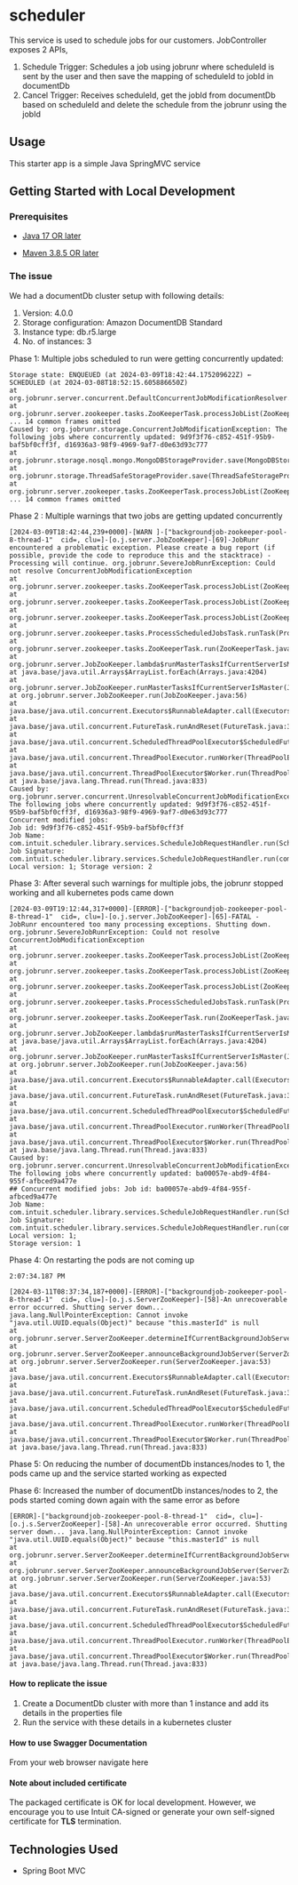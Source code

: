 # scheduler

This service is used to schedule jobs for our customers. 
JobController exposes 2 APIs, 
1. Schedule Trigger: Schedules a job using jobrunr where scheduleId is sent by the user and then save the mapping of scheduleId to jobId in documentDb
2. Cancel Trigger: Receives scheduleId, get the jobId from documentDb based on scheduleId and delete the schedule from the jobrunr using the jobId

## Usage

This starter app is a simple Java SpringMVC service

[//]: # (local development) 

## Getting Started with Local Development

### Prerequisites
* [Java 17 OR later](https://www.oracle.com/java/technologies/javase/jdk17-archive-downloads.html)

* [Maven 3.8.5 OR later](https://maven.apache.org/download.cgi)

### The issue

We had a documentDb cluster setup with following details:
1. Version: 4.0.0
2. Storage configuration: Amazon DocumentDB Standard
3. Instance type: db.r5.large
4. No. of instances: 3

Phase 1: Multiple jobs scheduled to run were getting concurrently updated:

```
Storage state: ENQUEUED (at 2024-03-09T18:42:44.175209622Z) ← SCHEDULED (at 2024-03-08T18:52:15.605886650Z)
at org.jobrunr.server.concurrent.DefaultConcurrentJobModificationResolver.resolve(DefaultConcurrentJobModificationResolver.java:50)
at org.jobrunr.server.zookeeper.tasks.ZooKeeperTask.processJobList(ZooKeeperTask.java:79)
... 14 common frames omitted
Caused by: org.jobrunr.storage.ConcurrentJobModificationException: The following jobs where concurrently updated: 9d9f3f76-c852-451f-95b9-baf5bf0cff3f, d16936a3-98f9-4969-9af7-d0e63d93c777
at org.jobrunr.storage.nosql.mongo.MongoDBStorageProvider.save(MongoDBStorageProvider.java:291)
at org.jobrunr.storage.ThreadSafeStorageProvider.save(ThreadSafeStorageProvider.java:112)
at org.jobrunr.server.zookeeper.tasks.ZooKeeperTask.processJobList(ZooKeeperTask.java:75)
... 14 common frames omitted
```

Phase 2 : Multiple warnings that two jobs are getting updated concurrently
```
[2024-03-09T18:42:44,239+0000]-[WARN ]-["backgroundjob-zookeeper-pool-8-thread-1"  cid=, clu=]-[o.j.server.JobZooKeeper]-[69]-JobRunr encountered a problematic exception. Please create a bug report (if possible, provide the code to reproduce this and the stacktrace) - Processing will continue. org.jobrunr.SevereJobRunrException: Could not resolve ConcurrentJobModificationException
at org.jobrunr.server.zookeeper.tasks.ZooKeeperTask.processJobList(ZooKeeperTask.java:81)
at org.jobrunr.server.zookeeper.tasks.ZooKeeperTask.processJobList(ZooKeeperTask.java:67)
at org.jobrunr.server.zookeeper.tasks.ZooKeeperTask.processJobList(ZooKeeperTask.java:59)
at org.jobrunr.server.zookeeper.tasks.ProcessScheduledJobsTask.runTask(ProcessScheduledJobsTask.java:26)
at org.jobrunr.server.zookeeper.tasks.ZooKeeperTask.run(ZooKeeperTask.java:47)
at org.jobrunr.server.JobZooKeeper.lambda$runMasterTasksIfCurrentServerIsMaster$0(JobZooKeeper.java:80)
at java.base/java.util.Arrays$ArrayList.forEach(Arrays.java:4204)
at org.jobrunr.server.JobZooKeeper.runMasterTasksIfCurrentServerIsMaster(JobZooKeeper.java:80)
at org.jobrunr.server.JobZooKeeper.run(JobZooKeeper.java:56)
at java.base/java.util.concurrent.Executors$RunnableAdapter.call(Executors.java:539)
at java.base/java.util.concurrent.FutureTask.runAndReset(FutureTask.java:305)
at java.base/java.util.concurrent.ScheduledThreadPoolExecutor$ScheduledFutureTask.run(ScheduledThreadPoolExecutor.java:305)
at java.base/java.util.concurrent.ThreadPoolExecutor.runWorker(ThreadPoolExecutor.java:1136)
at java.base/java.util.concurrent.ThreadPoolExecutor$Worker.run(ThreadPoolExecutor.java:635)
at java.base/java.lang.Thread.run(Thread.java:833)
Caused by: org.jobrunr.server.concurrent.UnresolvableConcurrentJobModificationException: The following jobs where concurrently updated: 9d9f3f76-c852-451f-95b9-baf5bf0cff3f, d16936a3-98f9-4969-9af7-d0e63d93c777
Concurrent modified jobs:
Job id: 9d9f3f76-c852-451f-95b9-baf5bf0cff3f
Job Name: com.intuit.scheduler.library.services.ScheduleJobRequestHandler.run(ScheduleTriggerRequest())
Job Signature: com.intuit.scheduler.library.services.ScheduleJobRequestHandler.run(com.intuit.scheduler.library.entities.ScheduleTriggerRequest)
Local version: 1; Storage version: 2
```
Phase 3: After several such warnings for multiple jobs, the jobrunr stopped working and all kubernetes pods came down
```
[2024-03-09T19:12:44,317+0000]-[ERROR]-["backgroundjob-zookeeper-pool-8-thread-1"  cid=, clu=]-[o.j.server.JobZooKeeper]-[65]-FATAL - JobRunr encountered too many processing exceptions. Shutting down.
org.jobrunr.SevereJobRunrException: Could not resolve ConcurrentJobModificationException 	
at org.jobrunr.server.zookeeper.tasks.ZooKeeperTask.processJobList(ZooKeeperTask.java:81) 	
at org.jobrunr.server.zookeeper.tasks.ZooKeeperTask.processJobList(ZooKeeperTask.java:67) 	
at org.jobrunr.server.zookeeper.tasks.ZooKeeperTask.processJobList(ZooKeeperTask.java:59) 	
at org.jobrunr.server.zookeeper.tasks.ProcessScheduledJobsTask.runTask(ProcessScheduledJobsTask.java:26) 	
at org.jobrunr.server.zookeeper.tasks.ZooKeeperTask.run(ZooKeeperTask.java:47) 	
at org.jobrunr.server.JobZooKeeper.lambda$runMasterTasksIfCurrentServerIsMaster$0(JobZooKeeper.java:80) 	
at java.base/java.util.Arrays$ArrayList.forEach(Arrays.java:4204) 	
at org.jobrunr.server.JobZooKeeper.runMasterTasksIfCurrentServerIsMaster(JobZooKeeper.java:80) 	
at org.jobrunr.server.JobZooKeeper.run(JobZooKeeper.java:56) 	
at java.base/java.util.concurrent.Executors$RunnableAdapter.call(Executors.java:539) 	
at java.base/java.util.concurrent.FutureTask.runAndReset(FutureTask.java:305) 	
at java.base/java.util.concurrent.ScheduledThreadPoolExecutor$ScheduledFutureTask.run(ScheduledThreadPoolExecutor.java:305) 	
at java.base/java.util.concurrent.ThreadPoolExecutor.runWorker(ThreadPoolExecutor.java:1136) 	
at java.base/java.util.concurrent.ThreadPoolExecutor$Worker.run(ThreadPoolExecutor.java:635) 	
at java.base/java.lang.Thread.run(Thread.java:833)
Caused by: org.jobrunr.server.concurrent.UnresolvableConcurrentJobModificationException: The following jobs where concurrently updated: ba00057e-abd9-4f84-955f-afbced9a477e
## Concurrent modified jobs: Job id: ba00057e-abd9-4f84-955f-afbced9a477e
Job Name: com.intuit.scheduler.library.services.ScheduleJobRequestHandler.run(ScheduleTriggerRequest()) 	
Job Signature: com.intuit.scheduler.library.services.ScheduleJobRequestHandler.run(com.intuit.scheduler.library.entities.ScheduleTriggerRequest) 	
Local version: 1;
Storage version: 1
```
Phase 4: On restarting the pods are not coming up
```
2:07:34.187 PM

[2024-03-11T08:37:34,187+0000]-[ERROR]-["backgroundjob-zookeeper-pool-8-thread-1"  cid=, clu=]-[o.j.s.ServerZooKeeper]-[58]-An unrecoverable error occurred. Shutting server down... java.lang.NullPointerException: Cannot invoke "java.util.UUID.equals(Object)" because "this.masterId" is null
at org.jobrunr.server.ServerZooKeeper.determineIfCurrentBackgroundJobServerIsMaster(ServerZooKeeper.java:123)
at org.jobrunr.server.ServerZooKeeper.announceBackgroundJobServer(ServerZooKeeper.java:77)
at org.jobrunr.server.ServerZooKeeper.run(ServerZooKeeper.java:53)
at java.base/java.util.concurrent.Executors$RunnableAdapter.call(Executors.java:539)
at java.base/java.util.concurrent.FutureTask.runAndReset(FutureTask.java:305)
at java.base/java.util.concurrent.ScheduledThreadPoolExecutor$ScheduledFutureTask.run(ScheduledThreadPoolExecutor.java:305)
at java.base/java.util.concurrent.ThreadPoolExecutor.runWorker(ThreadPoolExecutor.java:1136)
at java.base/java.util.concurrent.ThreadPoolExecutor$Worker.run(ThreadPoolExecutor.java:635)
at java.base/java.lang.Thread.run(Thread.java:833)
```
Phase 5: On reducing the number of documentDb instances/nodes to 1, the pods came up and the service started working as expected

Phase 6: Increased the number of documentDb instances/nodes to 2, the pods started coming down again with the same error as before
```
[ERROR]-["backgroundjob-zookeeper-pool-8-thread-1"  cid=, clu=]-[o.j.s.ServerZooKeeper]-[58]-An unrecoverable error occurred. Shutting server down... java.lang.NullPointerException: Cannot invoke "java.util.UUID.equals(Object)" because "this.masterId" is null
at org.jobrunr.server.ServerZooKeeper.determineIfCurrentBackgroundJobServerIsMaster(ServerZooKeeper.java:123)
at org.jobrunr.server.ServerZooKeeper.announceBackgroundJobServer(ServerZooKeeper.java:77)
at org.jobrunr.server.ServerZooKeeper.run(ServerZooKeeper.java:53)
at java.base/java.util.concurrent.Executors$RunnableAdapter.call(Executors.java:539)
at java.base/java.util.concurrent.FutureTask.runAndReset(FutureTask.java:305)
at java.base/java.util.concurrent.ScheduledThreadPoolExecutor$ScheduledFutureTask.run(ScheduledThreadPoolExecutor.java:305)
at java.base/java.util.concurrent.ThreadPoolExecutor.runWorker(ThreadPoolExecutor.java:1136)
at java.base/java.util.concurrent.ThreadPoolExecutor$Worker.run(ThreadPoolExecutor.java:635)
at java.base/java.lang.Thread.run(Thread.java:833)
```


#### How to replicate the issue 

1. Create a DocumentDb cluster with more than 1 instance and add its details in the properties file
2. Run the service with these details in a kubernetes cluster



#### How to use Swagger Documentation
From your web browser navigate here


#### Note about included certificate

The packaged certificate is OK for local development. However, we encourage you to use Intuit CA-signed or generate your own self-signed certificate for **TLS** termination.


## Technologies Used
- Spring Boot MVC
